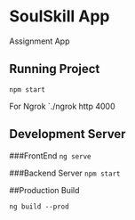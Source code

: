 # SoulSkill App

Assignment App

## Running Project

`npm start`

For Ngrok
`./ngrok http 4000

## Development Server

###FrontEnd
`ng serve`

###Backend Server
`npm start`

##Production Build

`ng build --prod`

